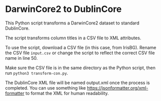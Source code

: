 # DarwinCore2 to DublinCore

This Python script transforms a DarwinCore2 dataset to standard DublinCore. 

The script transforms column titles in a CSV file to XML attributes. 

To use the script, download a CSV file (in this case, from IrisBG). Rename the CSV file ```input.csv``` or change the script 
to reflect the correct CSV file name in line 50. 

Make sure the CSV file is in the same directory as the Python script, then run ```python3 transform-con.py```. 

The DublinCore XML file will be named output.xml once the process is completed. You can use something like https://jsonformatter.org/xml-formatter to format 
the XML for human readability. 
